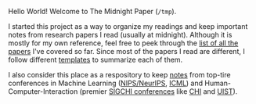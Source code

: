 
Hello World! Welcome to The Midnight Paper (`/tmp`). 

I started this project as a way to organize my readings and keep important notes from research papers I read (usually at midnight). Although it is mostly for my own reference, feel free to peek through the [list of all the papers](papers/) I've covered so far. Since most of the papers I read are different, I follow different [templates](templates/) to summarize each of them. 

I also consider this place as a respository to keep [notes](notes/) from top-tire conferences in Machine Learning ([NIPS/NeurIPS](https://en.wikipedia.org/wiki/Conference_on_Neural_Information_Processing_Systems), [ICML](https://en.wikipedia.org/wiki/International_Conference_on_Machine_Learning)) and Human-Computer-Interaction (premier [SIGCHI conferences](https://sigchi.org) like [CHI](https://en.wikipedia.org/wiki/Conference_on_Human_Factors_in_Computing_Systems) and [UIST](https://en.wikipedia.org/wiki/ACM_Symposium_on_User_Interface_Software_and_Technology)).
